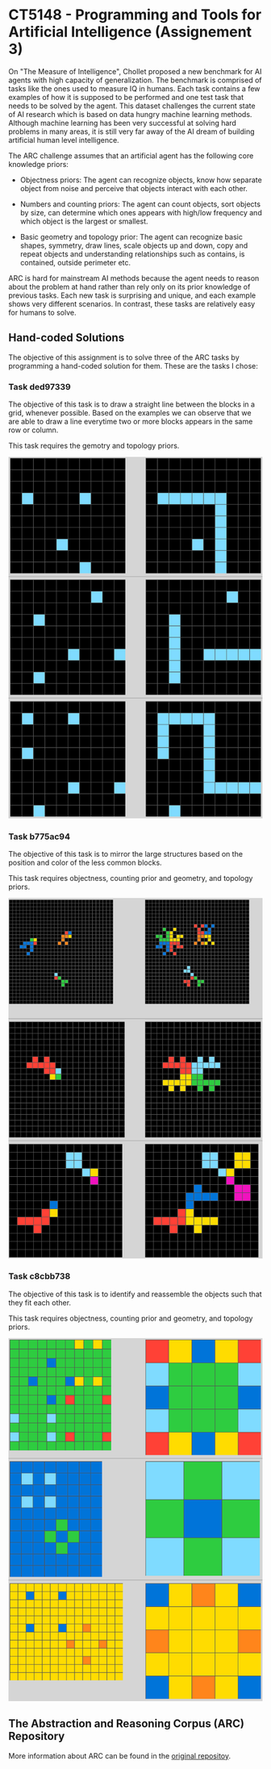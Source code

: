 # CT5148 - Programming and Tools for Artificial Intelligence (Assignement 3)

On "The Measure of Intelligence", Chollet proposed a new benchmark for AI agents with high capacity of generalization. The benchmark is comprised of tasks like the ones used to measure IQ in humans. Each task contains a few examples of how it is supposed to be performed and one test task that needs to be solved by the agent. This dataset challenges the current state of AI research which is based on data hungry machine learning methods. Although machine learning has been very successful at solving hard problems in many areas, it is still very far away of the AI dream of building artificial human level intelligence.

The ARC challenge assumes that an artificial agent has the following core knowledge priors:

- Objectness priors: The agent can recognize objects, know how separate object from noise and perceive that objects interact with each other.

- Numbers and counting priors: The agent can count objects, sort objects by size, can determine which ones appears with high/low frequency and which object is the largest or smallest.

- Basic geometry and topology prior: The agent can recognize basic shapes, symmetry, draw lines, scale objects up and down, copy and repeat objects and understanding relationships such as contains, is contained, outside perimeter etc.

ARC is hard for mainstream AI methods because the agent needs to reason about the problem at hand rather than rely only on its prior knowledge of previous tasks. Each new task is surprising and unique, and each example shows very different scenarios. In contrast, these tasks are relatively easy for humans to solve.

## Hand-coded Solutions

The objective of this assignment is to solve three of the ARC tasks by programming a hand-coded solution for them. These are the tasks I chose:

### Task ded97339

The objective of this task is to draw a straight line between the blocks in a grid, whenever possible. Based on the examples we can observe that we are able to draw a line everytime two or more blocks appears in the same row or column.

This task requires the gemotry and topology priors.

![ded97339](img/ded97339.PNG)

### Task b775ac94

The objective of this task is to mirror the large structures based on the position and color of the less common blocks.

This task requires objectness, counting prior and geometry, and topology priors.

![b775ac94](img/b775ac94.PNG)

### Task c8cbb738

The objective of this task is to identify and reassemble the objects such that they fit each other.

This task requires objectness, counting prior and geometry, and topology priors.

![c8cbb738](img/c8cbb738.PNG)

## The Abstraction and Reasoning Corpus (ARC) Repository

More information about ARC can be found in the [original repositoy](https://github.com/fchollet/ARC).
